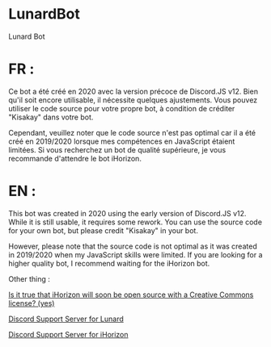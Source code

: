 # LunardBot
Lunard Bot

# FR :
Ce bot a été créé en 2020 avec la version précoce de Discord.JS v12. Bien qu'il soit encore utilisable, il nécessite quelques ajustements. Vous pouvez utiliser le code source pour votre propre bot, à condition de créditer "Kisakay" dans votre bot.

Cependant, veuillez noter que le code source n'est pas optimal car il a été créé en 2019/2020 lorsque mes compétences en JavaScript étaient limitées. Si vous recherchez un bot de qualité supérieure, je vous recommande d'attendre le bot iHorizon.

# EN :
This bot was created in 2020 using the early version of Discord.JS v12. While it is still usable, it requires some rework. You can use the source code for your own bot, but please credit "Kisakay" in your bot.

However, please note that the source code is not optimal as it was created in 2019/2020 when my JavaScript skills were limited. If you are looking for a higher quality bot, I recommend waiting for the iHorizon bot.

Other thing :

[Is it true that iHorizon will soon be open source with a Creative Commons license? (yes)](http://discord.ihorizon.me)

[Discord Support Server for Lunard](https://discord.gg/Ubsy7dxNXj) 

[Discord Support Server for iHorizon](https://discord.gg/Ubsy7dxNXj)
